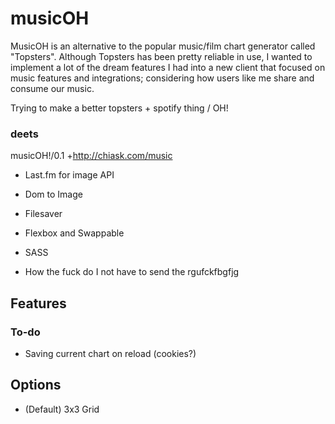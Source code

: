 # musicOH
MusicOH is an alternative to the popular music/film chart generator called "Topsters". Although Topsters has been pretty reliable in use, I wanted to implement a lot of the dream features I had into a new client that focused on music features and integrations; considering how users like me share and consume  our music.

Trying to make a better topsters  + spotify thing / OH!

### deets 

musicOH!/0.1 +http://chiask.com/music

* Last.fm for image API
* Dom to Image
* Filesaver
* Flexbox and Swappable
* SASS


* How the fuck do I not have to send the rgufckfbgfjg 


## Features



### To-do
* Saving current chart on reload (cookies?)


## Options

* (Default) 3x3 Grid


